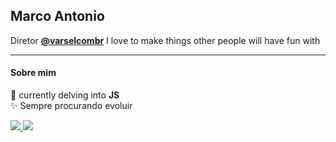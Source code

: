 

## Marco Antonio

Diretor <a href="https://varsel.com.br"><b>@varselcombr</b></a>
I love to make things other people will have fun with


---
#### Sobre mim

🌱 currently delving into <b>JS</b><br>
✨ Sempre procurando evoluir


  <a href="https://www.twitch.tv/m4rcomacias" target="_blank"><img src="https://img.shields.io/badge/Twitch-9146FF?style=for-the-badge&logo=twitch&logoColor=white" target="_blank"/>
  <a href = "mailto:marcoacalixtoalves@gmail.com"><img src="https://img.shields.io/badge/-Gmail-%23333?style=for-the-badge&logo=gmail&logoColor=white" target="_blank"></a>
<br>
<br>
